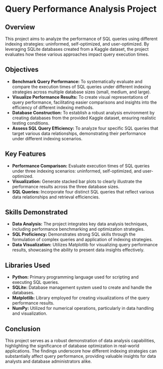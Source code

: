 # Query Performance Analysis Project

## Overview

This project aims to analyze the performance of SQL queries using different indexing strategies: uninformed, self-optimized, and user-optimized. By leveraging SQLite databases created from a Kaggle dataset, the project evaluates how these various approaches impact query execution times.

## Objectives

- **Benchmark Query Performance:** To systematically evaluate and compare the execution times of SQL queries under different indexing strategies across multiple database sizes (small, medium, and large).
- **Visualize Performance Results:** To create visual representations of query performance, facilitating easier comparisons and insights into the efficiency of different indexing methods.
- **Database Construction:** To establish a robust analysis environment by creating databases from the provided Kaggle dataset, ensuring realistic testing conditions.
- **Assess SQL Query Efficiency:** To analyze four specific SQL queries that target various data relationships, demonstrating their performance under different indexing scenarios.

## Key Features

- **Performance Comparison:** Evaluate execution times of SQL queries under three indexing scenarios: uninformed, self-optimized, and user-optimized.
- **Visualization:** Generate stacked bar plots to clearly illustrate the performance results across the three database sizes.
- **SQL Queries:** Incorporate four distinct SQL queries that reflect various data relationships and retrieval efficiencies.

## Skills Demonstrated

- **Data Analysis:** The project integrates key data analysis techniques, including performance benchmarking and optimization strategies.
- **SQL Proficiency:** Demonstrates strong SQL skills through the formulation of complex queries and application of indexing strategies.
- **Data Visualization:** Utilizes Matplotlib for visualizing query performance results, showcasing the ability to present data insights effectively.

## Libraries Used

- **Python:** Primary programming language used for scripting and executing SQL queries.
- **SQLite:** Database management system used to create and handle the databases.
- **Matplotlib:** Library employed for creating visualizations of the query performance results.
- **NumPy:** Utilized for numerical operations, particularly in data handling and visualization.

## Conclusion

This project serves as a robust demonstration of data analysis capabilities, highlighting the significance of database optimization in real-world applications. The findings underscore how different indexing strategies can substantially affect query performance, providing valuable insights for data analysts and database administrators alike.
